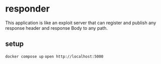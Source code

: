# responder
This application is like an exploit server that can register and publish any response header and response Body to any path.

## setup
`docker compose up`
`open http://localhost:5000`
